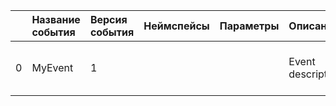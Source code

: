 | | Название события | Версия события | Неймспейсы | Параметры | Описание | Комментарий | Android | iOS | WebSmartTV |
|---:|:---|:---|:---|:---|:---|:---|:---|:---|:---|
|0|MyEvent|1|||Event description<br>||В разработке https://your-tracker.com|В разработке https://your-tracker.com|В разработке https://your-tracker.com|